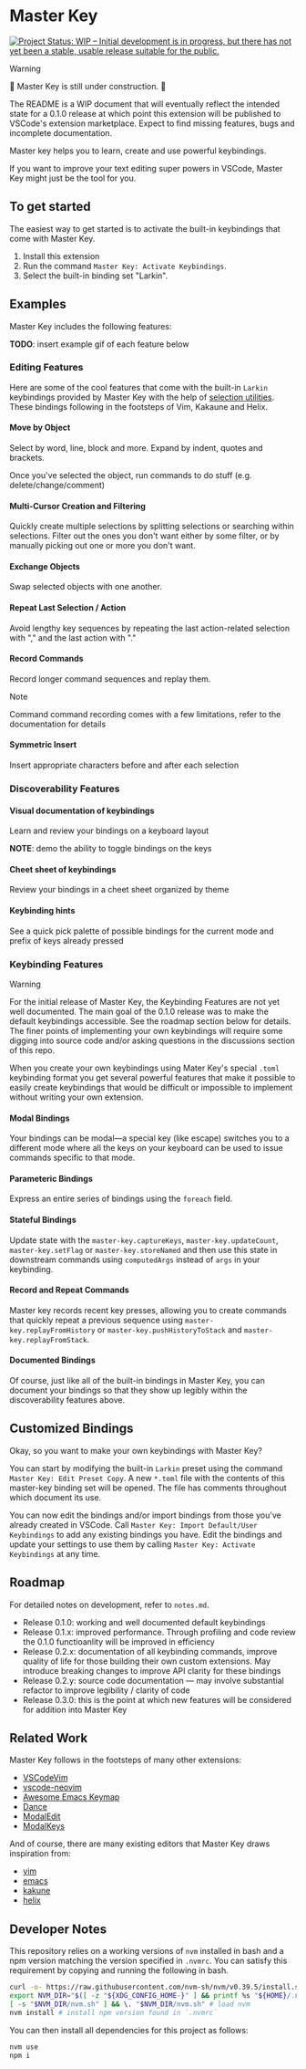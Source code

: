 # Master Key

[![Project Status: WIP – Initial development is in progress, but there has not yet been a stable, usable release suitable for the public.](https://img.shields.io/badge/Repo%20Status-WIP-yellow)](https://www.repostatus.org/#active)

> [!WARNING]
> 🚧 Master Key is still under construction. 🚧
>
> The README is a WIP document that will eventually reflect the intended state for a 0.1.0 release at which point this extension will be published to VSCode's extension marketplace. Expect to find missing features, bugs and incomplete documentation.

Master key helps you to learn, create and use powerful keybindings.

If you want to improve your text editing super powers in VSCode, Master Key might just be the tool for you.

## To get started

The easiest way to get started is to activate the built-in keybindings that come with Master Key.

1. Install this extension
2. Run the command `Master Key: Activate Keybindings`.
3. Select the built-in binding set "Larkin".

## Examples

Master Key includes the following features:

**TODO**: insert example gif of each feature below

### Editing Features

Here are some of the cool features that come with the built-in `Larkin` keybindings provided by Master Key with the help of [selection utilities](https://github.com/haberdashPI/vscode-selection-utilities). These bindings following in the footsteps of Vim, Kakaune and Helix.

#### Move by Object

Select by word, line, block and more. Expand by indent, quotes and brackets.

Once you've selected the object, run commands to do stuff (e.g. delete/change/comment)

#### Multi-Cursor Creation and Filtering

Quickly create multiple selections by splitting selections or searching within selections.
Filter out the ones you don't want either by some filter, or by manually picking out
one or more you don't want.

#### Exchange Objects

Swap selected objects with one another.

#### Repeat Last Selection / Action

Avoid lengthy key sequences by repeating the last action-related selection with "," and the last action with "."

#### Record Commands

Record longer command sequences and replay them.

> [!NOTE]
> Command command recording comes with a few limitations, refer to the documentation for details

#### Symmetric Insert

Insert appropriate characters before and after each selection

### Discoverability Features

#### Visual documentation of keybindings

Learn and review your bindings on a keyboard layout

**NOTE**: demo the ability to toggle bindings on the keys

#### Cheet sheet of keybindings

Review your bindings in a cheet sheet organized by theme

#### Keybinding hints

See a quick pick palette of possible bindings for the current mode and prefix of keys already pressed

### Keybinding Features

> [!WARNING]
> For the initial release of Master Key, the Keybinding Features are not yet well documented. The main goal of the 0.1.0 release was to make the default keybindings accessible. See the roadmap section below for details. The finer points of implementing your own keybindings will require some digging into source code and/or asking questions in the discussions section of this repo.

When you create your own keybindings using Mater Key's special `.toml` keybinding format you get several powerful features that make it possible to easily create keybindings that would be difficult or impossible to implement without writing your own extension.

#### Modal Bindings

Your bindings can be modal—a special key (like escape) switches you to a different mode where all the keys on your keyboard can be used to issue commands specific to that mode.

#### Parameteric Bindings

Express an entire series of bindings using the `foreach` field.

#### Stateful Bindings

Update state with the `master-key.captureKeys`, `master-key.updateCount`, `master-key.setFlag` or `master-key.storeNamed` and then use this state in downstream commands using `computedArgs` instead of `args` in your keybinding.

#### Record and Repeat Commands

Master key records recent key presses, allowing you to create commands that quickly repeat a previous sequence using `master-key.replayFromHistory` or `master-key.pushHistoryToStack` and `master-key.replayFromStack`.

#### Documented Bindings

Of course, just like all of the built-in bindings in Master Key, you can document your bindings so that they show up legibly within the discoverability features above.

## Customized Bindings

Okay, so you want to make your own keybindings with Master Key?

You can start by modifying the built-in `Larkin` preset using the command `Master Key: Edit Preset Copy`. A new `*.toml` file with the contents of this master-key binding set will be opened. The file has comments throughout which document its use.

You can now edit the bindings and/or import bindings from those you've already created in VSCode. Call `Master Key: Import Default/User Keybindings` to add any existing bindings you have. Edit the bindings and update your settings to use them by calling `Master Key: Activate Keybindings` at any time.

## Roadmap

For detailed notes on development, refer to `notes.md`.

- Release 0.1.0: working and well documented default keybindings
- Release 0.1.x: improved performance. Through profiling and code review the 0.1.0 functioanlity will be improved in efficiency
- Release 0.2.x: documentation of all keybinding commands, improve quality of life for those building their own custom extensions. May introduce breaking changes to improve API clarity for these bindings
- Release 0.2.y: source code documentation — may involve substantial refactor to improve legibility / clarity of code
- Release 0.3.0: this is the point at which new features will be considered for addition into Master Key

## Related Work

Master Key follows in the footsteps of many other extensions:

- [VSCodeVim](https://github.com/VSCodeVim/Vim)
- [vscode-neovim](https://github.com/asvetliakov/vscode-neovim)
- [Awesome Emacs Keymap](https://github.com/whitphx/vscode-emacs-mcx)
- [Dance](https://github.com/71/dance)
- [ModalEdit](https://github.com/johtela/vscode-modaledit)
- [ModalKeys](https://github.com/haberdashPI/vscode-modal-keys)

And of course, there are many existing editors that Master Key draws inspiration from:

- [vim](https://www.vim.org/)
- [emacs](https://www.gnu.org/software/emacs/)
- [kakune](https://github.com/mawww/kakoune)
- [helix](https://helix-editor.com/)

## Developer Notes

This repository relies on a working versions of `nvm` installed in bash and a npm version
matching the version specified in `.nvmrc`. You can satisfy this requirement by copying and
running the following in bash.

```sh
curl -o- https://raw.githubusercontent.com/nvm-sh/nvm/v0.39.5/install.sh | bash # install nvm
export NVM_DIR="$([ -z "${XDG_CONFIG_HOME-}" ] && printf %s "${HOME}/.nvm" || printf %s "${XDG_CONFIG_HOME}/nvm")"
[ -s "$NVM_DIR/nvm.sh" ] && \. "$NVM_DIR/nvm.sh" # load nvm
nvm install # install npm version found in `.nvmrc`
```

You can then install all dependencies for this project as follows:

```sh
nvm use
npm i
```
